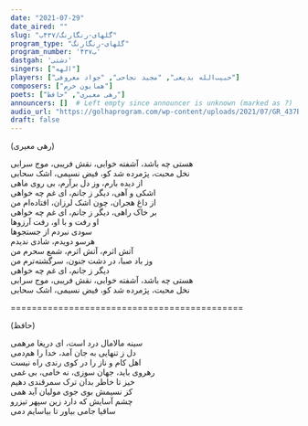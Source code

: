 ```yaml
---
date: "2021-07-29"
date_aired: ""
slug: "گلهای-رنگارنگ/۴۳۷ب"
program_type: "گلهای-رنگارنگ" 
program_number: '۴۳۷ب'
dastgah: 'دشتی'
singers: ["الهه"]
players: ["حبیب‌الله بدیعی", "مجید نجاحی", "جواد معروفی"]
composers: ["همایون خرم"]
poets: ["رهی معیری", "حافظ"]
announcers: []  # Left empty since announcer is unknown (marked as ?)
audio_url: "https://golhaprogram.com/wp-content/uploads/2021/07/GR_437B_Elaheh.mp3"
draft: false
---
```


(رهی معیری)  

هستی چه باشد، آشفته خوابی، نقش فریبی، موج سرابی  
نخل محبت، پژمرده شد کو، فیض نسیمی، اشک سحابی  
از دیده بارم، وز دل برآرم، بی روی ماهی  
اشکی و آهی، دیگر ز جانم، ای غم چه خواهی  
از داغ هجران، چون اشک لرزان، افتاده‌ام من  
بر خاک راهی، دیگر ز جانم، ای غم چه خواهی  
او رفت و با او، رفت آرزوها  
سودی نبردم از جستجوها  
هرسو دویدم، شادی ندیدم  
آتش اثرم، آتش اثرم، شمع سحرم من  
وز باد صبا، در دشت جنون، سرگشته‌ترم من  
دیگر ز جانم، ای غم چه خواهی  
هستی چه باشد، آشفته خوابی، نقش فریبی، موج سرابی  
نخل محبت، پژمرده شد کو، فیض نسیمی، اشک سحابی  

============================================  

(حافظ)  

سینه مالامال درد است، ای دریغا مرهمی  
دل ز تنهایی به جان آمد، خدا را هم‌دمی  
اهل کام و ناز را در کوی رندی راه نیست  
رهروی باید، جهان سوزی، نه خامی، بی غمی  
خیز تا خاطر بدان ترک سمرقندی دهیم  
کز نسیمش بوی جوی مولیان آید همی  
چشم آسایش که دارد زین سپهر تیزرو  
ساقیا جامی بیاور تا بیاسایم دمی  
